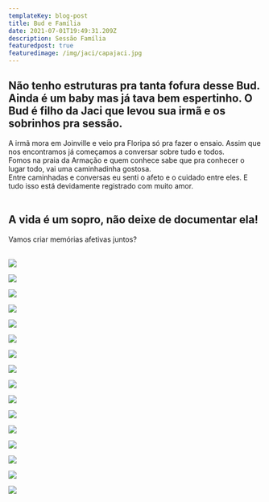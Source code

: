 ```yaml
---
templateKey: blog-post
title: Bud e Família
date: 2021-07-01T19:49:31.209Z
description: Sessão Família
featuredpost: true
featuredimage: /img/jaci/capajaci.jpg
---
```

## Não tenho estruturas pra tanta fofura desse Bud. Ainda é um baby mas já tava bem espertinho. O Bud é filho da Jaci que levou sua irmã e os sobrinhos pra sessão. <br>
A irmã mora em Joinville e veio pra Floripa só pra fazer o ensaio. Assim que nos encontramos já começamos a conversar sobre tudo e todos. <br>
Fomos na praia da Armação e quem conhece sabe que pra conhecer o lugar todo, vai uma caminhadinha gostosa.<br>
Entre caminhadas e conversas eu senti o afeto e o cuidado entre eles. E tudo isso está devidamente registrado com muito amor.<br><br>

## A vida é um sopro, não deixe de documentar ela! <br>
Vamos criar memórias afetivas juntos?<br><br>
<div class="blog-post">

![](/img/jaci/capajaci.jpg)

![](/img/jaci/_MG_6179.jpg)

![](/img/jaci/_MG_6183.jpg)

![](/img/jaci/_MG_6192.jpg)

![](/img/jaci/jaci1.jpg)

![](/img/jaci/jaci10.jpg)

![](/img/jaci/jaci11.jpg)

![](/img/jaci/jaci12.jpg)

![](/img/jaci/jaci2.jpg)

![](/img/jaci/jaci3.jpg)

![](/img/jaci/jaci4.jpg)

![](/img/jaci/jaci5.jpg)

![](/img/jaci/jaci6.jpg)

![](/img/jaci/jaci7.jpg)

![](/img/jaci/jaci8.jpg)

![](/img/jaci/jaci9.jpg)

</div>